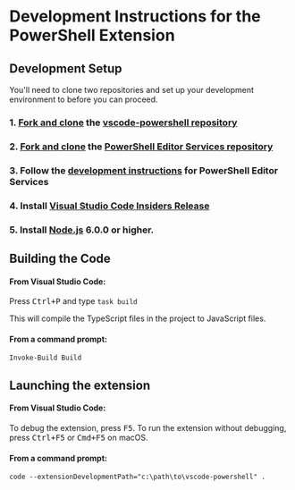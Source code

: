 # Development Instructions for the PowerShell Extension

## Development Setup

You'll need to clone two repositories and set up your development environment
to before you can proceed.

### 1. [Fork and clone](https://help.github.com/articles/fork-a-repo/) the [vscode-powershell repository](https://github.com/PowerShell/vscode-powershell)

### 2. [Fork and clone](https://help.github.com/articles/fork-a-repo/) the [PowerShell Editor Services repository](https://github.com/PowerShell/PowerShellEditorServices)

### 3. Follow the [development instructions](https://github.com/PowerShell/PowerShellEditorServices#development) for PowerShell Editor Services

### 4. Install [Visual Studio Code Insiders Release](https://code.visualstudio.com/insiders)

### 5. Install [Node.js](https://nodejs.org/en/) 6.0.0 or higher.

## Building the Code

#### From Visual Studio Code:

Press <kbd>Ctrl+P</kbd> and type `task build`

This will compile the TypeScript files in the project to JavaScript files.

#### From a command prompt:

```
Invoke-Build Build
```

## Launching the extension

#### From Visual Studio Code:

To debug the extension, press <kbd>F5</kbd>.  To run the extension without debugging,
press <kbd>Ctrl+F5</kbd> or <kbd>Cmd+F5</kbd> on macOS.

#### From a command prompt:

```
code --extensionDevelopmentPath="c:\path\to\vscode-powershell" .
```
